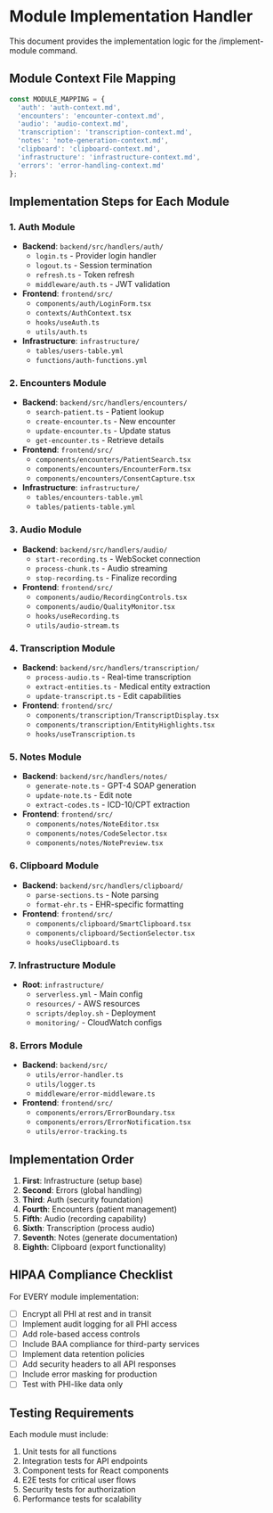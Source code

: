 # Module Implementation Handler

This document provides the implementation logic for the /implement-module command.

## Module Context File Mapping

```javascript
const MODULE_MAPPING = {
  'auth': 'auth-context.md',
  'encounters': 'encounter-context.md',
  'audio': 'audio-context.md',
  'transcription': 'transcription-context.md',
  'notes': 'note-generation-context.md',
  'clipboard': 'clipboard-context.md',
  'infrastructure': 'infrastructure-context.md',
  'errors': 'error-handling-context.md'
};
```

## Implementation Steps for Each Module

### 1. Auth Module
- **Backend**: `backend/src/handlers/auth/`
  - `login.ts` - Provider login handler
  - `logout.ts` - Session termination
  - `refresh.ts` - Token refresh
  - `middleware/auth.ts` - JWT validation
- **Frontend**: `frontend/src/`
  - `components/auth/LoginForm.tsx`
  - `contexts/AuthContext.tsx`
  - `hooks/useAuth.ts`
  - `utils/auth.ts`
- **Infrastructure**: `infrastructure/`
  - `tables/users-table.yml`
  - `functions/auth-functions.yml`

### 2. Encounters Module
- **Backend**: `backend/src/handlers/encounters/`
  - `search-patient.ts` - Patient lookup
  - `create-encounter.ts` - New encounter
  - `update-encounter.ts` - Update status
  - `get-encounter.ts` - Retrieve details
- **Frontend**: `frontend/src/`
  - `components/encounters/PatientSearch.tsx`
  - `components/encounters/EncounterForm.tsx`
  - `components/encounters/ConsentCapture.tsx`
- **Infrastructure**: `infrastructure/`
  - `tables/encounters-table.yml`
  - `tables/patients-table.yml`

### 3. Audio Module
- **Backend**: `backend/src/handlers/audio/`
  - `start-recording.ts` - WebSocket connection
  - `process-chunk.ts` - Audio streaming
  - `stop-recording.ts` - Finalize recording
- **Frontend**: `frontend/src/`
  - `components/audio/RecordingControls.tsx`
  - `components/audio/QualityMonitor.tsx`
  - `hooks/useRecording.ts`
  - `utils/audio-stream.ts`

### 4. Transcription Module
- **Backend**: `backend/src/handlers/transcription/`
  - `process-audio.ts` - Real-time transcription
  - `extract-entities.ts` - Medical entity extraction
  - `update-transcript.ts` - Edit capabilities
- **Frontend**: `frontend/src/`
  - `components/transcription/TranscriptDisplay.tsx`
  - `components/transcription/EntityHighlights.tsx`
  - `hooks/useTranscription.ts`

### 5. Notes Module
- **Backend**: `backend/src/handlers/notes/`
  - `generate-note.ts` - GPT-4 SOAP generation
  - `update-note.ts` - Edit note
  - `extract-codes.ts` - ICD-10/CPT extraction
- **Frontend**: `frontend/src/`
  - `components/notes/NoteEditor.tsx`
  - `components/notes/CodeSelector.tsx`
  - `components/notes/NotePreview.tsx`

### 6. Clipboard Module
- **Backend**: `backend/src/handlers/clipboard/`
  - `parse-sections.ts` - Note parsing
  - `format-ehr.ts` - EHR-specific formatting
- **Frontend**: `frontend/src/`
  - `components/clipboard/SmartClipboard.tsx`
  - `components/clipboard/SectionSelector.tsx`
  - `hooks/useClipboard.ts`

### 7. Infrastructure Module
- **Root**: `infrastructure/`
  - `serverless.yml` - Main config
  - `resources/` - AWS resources
  - `scripts/deploy.sh` - Deployment
  - `monitoring/` - CloudWatch configs

### 8. Errors Module
- **Backend**: `backend/src/`
  - `utils/error-handler.ts`
  - `utils/logger.ts`
  - `middleware/error-middleware.ts`
- **Frontend**: `frontend/src/`
  - `components/errors/ErrorBoundary.tsx`
  - `components/errors/ErrorNotification.tsx`
  - `utils/error-tracking.ts`

## Implementation Order

1. **First**: Infrastructure (setup base)
2. **Second**: Errors (global handling)
3. **Third**: Auth (security foundation)
4. **Fourth**: Encounters (patient management)
5. **Fifth**: Audio (recording capability)
6. **Sixth**: Transcription (process audio)
7. **Seventh**: Notes (generate documentation)
8. **Eighth**: Clipboard (export functionality)

## HIPAA Compliance Checklist

For EVERY module implementation:
- [ ] Encrypt all PHI at rest and in transit
- [ ] Implement audit logging for all PHI access
- [ ] Add role-based access controls
- [ ] Include BAA compliance for third-party services
- [ ] Implement data retention policies
- [ ] Add security headers to all API responses
- [ ] Include error masking for production
- [ ] Test with PHI-like data only

## Testing Requirements

Each module must include:
1. Unit tests for all functions
2. Integration tests for API endpoints
3. Component tests for React components
4. E2E tests for critical user flows
5. Security tests for authorization
6. Performance tests for scalability